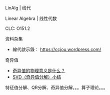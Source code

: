 LinAlg | 线代

Linear Algebra | 线性代数

CLC: O151.2

资料杂集

- 線代啟示錄：  https://ccjou.wordpress.com/

奇异值

- [奇异值的物理意义是什么？](https://www.zhihu.com/question/22237507)
- [SVD（奇异值分解）小结](https://www.cnblogs.com/endlesscoding/p/10033527.html)

特征值分解、QR分解、奇异值分解。。。算子理论。。。